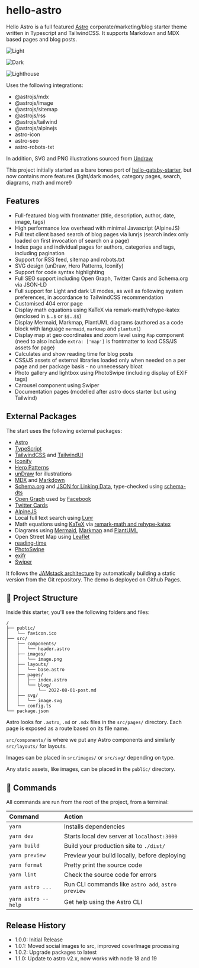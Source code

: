 # hello-astro

Hello Astro is a full featured [Astro](https://astro.build) corporate/marketing/blog starter theme written in Typescript and TailwindCSS. It supports Markdown and MDX based pages and blog posts.

![Light](https://github.com/hellotham/hello-astro/raw/main/screenshot-light.png)

![Dark](https://github.com/hellotham/hello-astro/raw/main/screenshot-dark.png)

![Lighthouse](https://github.com/hellotham/hello-astro/raw/main/lighthouse.png)

Uses the following integrations:

- @astrojs/mdx
- @astrojs/image
- @astrojs/sitemap
- @astrojs/rss
- @astrojs/tailwind
- @astrojs/alpinejs
- astro-icon
- astro-seo
- astro-robots-txt

In addition, SVG and PNG illustrations sourced from [Undraw](https://undraw.co)

This project initially started as a bare bones port of [hello-gatsby-starter](https://github.com/hellotham/hello-gatsby-starter), but now contains more features (light/dark modes, category pages, search, diagrams, math and more!)

## Features

- Full-featured blog with frontmatter (title, description, author, date, image, tags)
- High performance low overhead with minimal Javascript (AlpineJS)
- Full text client based search of blog pages via lunrjs (search index only loaded on first invocation of search on a page)
- Index page and individual pages for authors, categories and tags, including pagination
- Support for RSS feed, sitemap and robots.txt
- SVG design (unDraw, Hero Patterns, Iconify)
- Support for code syntax highlighting
- Full SEO support including Open Graph, Twitter Cards and Schema.org via JSON-LD
- Full support for Light and dark UI modes, as well as following system preferences, in accordance to TailwindCSS recommendation
- Customised 404 error page
- Display math equations using KaTeX via remark-math/rehype-katex (enclosed in `$`...`$` or `$$`...`$$`)
- Display Mermaid, Markmap, PlantUML diagrams (authored as a code block with language `mermaid`, `markmap` and `plantuml`)
- Display map at geo coordinates and zoom level using `Map` component (need to also include `extra: ['map']` is frontmatter to load CSS/JS assets for page)
- Calculates and show reading time for blog posts
- CSS/JS assets of external libraries loaded only when needed on a per page and per package basis - no unnecessary bloat
- Photo gallery and lightbox using PhotoSwipe (including display of EXIF tags)
- Carousel component using Swiper
- Documentation pages (modelled after astro docs starter but using Tailwind)

## External Packages 

The start uses the following external packages:

- [Astro](https://astro.build/)
- [TypeScript](https://www.typescriptlang.org/)
- [TailwindCSS](https://tailwindcss.com) and [TailwindUI](https://tailwindui.com)
- [Iconify](https://iconify.design/)
- [Hero Patterns](https://heropatterns.com/)
- [unDraw](https://undraw.co/) for illustrations
- [MDX](https://mdxjs.com/) and [Markdown](https://www.markdownguide.org/)
- [Schema.org](https://schema.org/) and [JSON for Linking Data](https://json-ld.org/), type-checked using [schema-dts](https://github.com/google/schema-dts)
- [Open Graph](https://ogp.me/) used by [Facebook](https://developers.facebook.com/docs/sharing/webmasters/#markup)
- [Twitter Cards](https://developer.twitter.com/en/docs/twitter-for-websites/cards/overview/abouts-cards)
- [AlpineJS](https://alpinejs.dev)
- Local full text search using [Lunr](https://lunrjs.com)
- Math equations using [KaTeX](https://katex.org) via [remark-math and rehype-katex](https://github.com/remarkjs/remark-math)
- Diagrams using [Mermaid](https://mermaid-js.github.io/mermaid/#/), [Markmap](https://markmap.js.org) and [PlantUML](https://plantuml.com)
- Open Street Map using [Leaflet](https://leafletjs.com/)
- [reading-time](https://github.com/ngryman/reading-time)
- [PhotoSwipe](https://photoswipe.com)
- [exifr](https://mutiny.cz/exifr/)
- [Swiper](https://swiperjs.com/)

It follows the [JAMstack architecture](https://jamstack.org) by automatically building a static version from the Git repository. The demo is deployed on Github Pages.

## 🚀 Project Structure

Inside this starter, you'll see the following folders and files:

```text
/
├── public/
│   └── favicon.ico
├── src/
│   ├── components/
│   │   └── header.astro
│   ├── images/
│   │   └── image.png
│   ├── layouts/
│   │   └── base.astro
│   ├── pages/
│   │   ├── index.astro
│   │   └── blog/
│   │       └── 2022-08-01-post.md
│   ├── svg/
│   │   └── image.svg
│   └── config.ts
└── package.json
```

Astro looks for `.astro`, `.md` or `.mdx` files in the `src/pages/` directory. Each page is exposed as a route based on its file name.

`src/components/` is where we put any Astro components and similarly `src/layouts/` for layouts.

Images can be placed in `src/images/` or `src/svg/` depending on type.

Any static assets, like images, can be placed in the `public/` directory.

## 🧞 Commands

All commands are run from the root of the project, from a terminal:

| Command             | Action                                             |
| :------------------ | :------------------------------------------------- |
| `yarn`              | Installs dependencies                              |
| `yarn dev`          | Starts local dev server at `localhost:3000`        |
| `yarn build`        | Build your production site to `./dist/`            |
| `yarn preview`      | Preview your build locally, before deploying       |
| `yarn format`       | Pretty print the source code                       |
| `yarn lint`         | Check the source code for errors                   |
| `yarn astro ...`    | Run CLI commands like `astro add`, `astro preview` |
| `yarn astro --help` | Get help using the Astro CLI                       |

## Release History

- 1.0.0: Initial Release
- 1.0.1: Moved social images to src, improved coverImage processing
- 1.0.2: Upgrade packages to latest
- 1.1.0: Update to astro v2.x, now works with node 18 and 19
